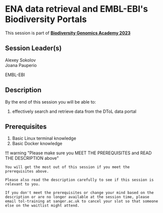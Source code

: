 # ENA data retrieval and EMBL-EBI's Biodiversity Portals

This session is part of [**Biodiversity Genomics Academy 2023**](https://BGA23.org)

## Session Leader(s)

Alexey Sokolov  
Joana Pauperio  

EMBL-EBI

## Description

By the end of this session you will be able to:

1. effectively search and retrieve data from the DToL data portal

## Prerequisites

1. Basic Linux terminal knowledge
2. Basic Docker knowledge

!!! warning "Please make sure you MEET THE PREREQUISITES and READ THE DESCRIPTION above"

    You will get the most out of this session if you meet the prerequisites above.

    Please also read the description carefully to see if this session is relevant to you.
    
    If you don't meet the prerequisites or change your mind based on the description or are no longer available at the session time, please email tol-training at sanger.ac.uk to cancel your slot so that someone else on the waitlist might attend.
